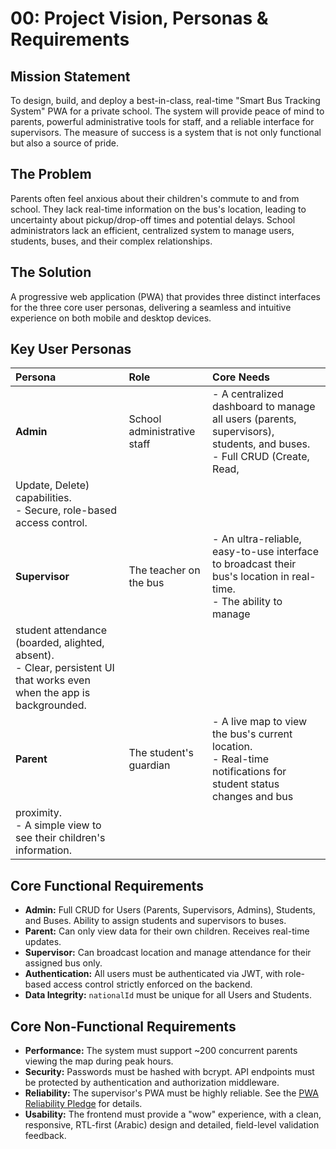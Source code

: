# 00: Project Vision, Personas & Requirements

## Mission Statement

To design, build, and deploy a best-in-class, real-time "Smart Bus Tracking System" PWA for a private school. The system will provide peace of mind to parents, powerful administrative tools for staff, and a reliable interface for supervisors. The measure of success is a system that is not only functional but also a source of pride.

## The Problem

Parents often feel anxious about their children's commute to and from school. They lack real-time information on the bus's location, leading to uncertainty about pickup/drop-off times and potential delays. School administrators lack an efficient, centralized system to manage users, students, buses, and their complex relationships.

## The Solution

A progressive web application (PWA) that provides three distinct interfaces for the three core user personas, delivering a seamless and intuitive experience on both mobile and desktop devices.

## Key User Personas

| Persona | Role | Core Needs |
| :--- | :--- | :--- |
| **Admin** | School administrative staff | - A centralized dashboard to manage all users (parents, supervisors), students, and buses. <br> - Full CRUD (Create, Read,
Update, Delete) capabilities. <br> - Secure, role-based access control. |
| **Supervisor** | The teacher on the bus | - An ultra-reliable, easy-to-use interface to broadcast their bus's location in real-time. <br> - The ability to manage
student attendance (boarded, alighted, absent). <br> - Clear, persistent UI that works even when the app is backgrounded. |
| **Parent** | The student's guardian | - A live map to view the bus's current location. <br> - Real-time notifications for student status changes and bus
proximity. <br> - A simple view to see their children's information. |

## Core Functional Requirements

- **Admin:** Full CRUD for Users (Parents, Supervisors, Admins), Students, and Buses. Ability to assign students and supervisors to buses.
- **Parent:** Can only view data for their own children. Receives real-time updates.
- **Supervisor:** Can broadcast location and manage attendance for their assigned bus only.
- **Authentication:** All users must be authenticated via JWT, with role-based access control strictly enforced on the backend.
- **Data Integrity:** `nationalId` must be unique for all Users and Students.

## Core Non-Functional Requirements

- **Performance:** The system must support ~200 concurrent parents viewing the map during peak hours.
- **Security:** Passwords must be hashed with bcrypt. API endpoints must be protected by authentication and authorization middleware.
- **Reliability:** The supervisor's PWA must be highly reliable. See the [PWA Reliability Pledge](06_PWA_Reliability_Pledge.md) for details.
- **Usability:** The frontend must provide a "wow" experience, with a clean, responsive, RTL-first (Arabic) design and detailed, field-level validation feedback. 